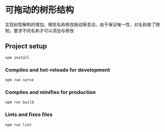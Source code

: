 # 可拖动的树形结构

实现树型解构的增加，移除名称修改拖动等变动，由于保证唯一性，对名称做了限制，要求不同名称才可以添加与修改



## Project setup
```
npm install
```

### Compiles and hot-reloads for development
```
npm run serve
```

### Compiles and minifies for production
```
npm run build
```

### Lints and fixes files
```
npm run lint
```

